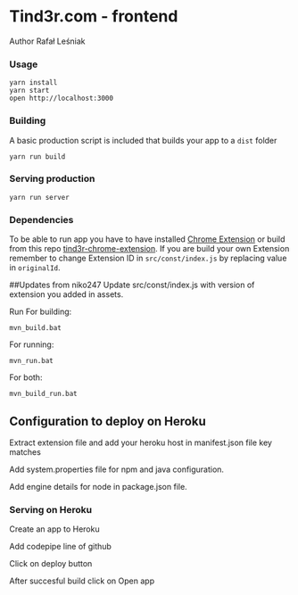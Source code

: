 Tind3r.com - frontend
=====================

Author Rafał Leśniak

### Usage

```
yarn install
yarn start
open http://localhost:3000
```



### Building

A basic production script is included that builds your app to a `dist` folder

```
yarn run build
```

### Serving production
```
yarn run server
```

### Dependencies
To be able to run app you have to have installed [Chrome Extension]( https://chrome.google.com/webstore/detail/tind3rcom-client/olicollicgbjgnialpnmnolopimdccon?hl=pl&authuser=1) or build from this repo [tind3r-chrome-extension](https://github.com/rlesniak/tind3r-chrome-extension).
If you are build your own Extension remember to change Extension ID in `src/const/index.js` by replacing value in `originalId`.


##Updates from niko247
Update src/const/index.js with version of extension you added in assets. 

Run 
For building:
```
mvn_build.bat
```
For running:
```
mvn_run.bat
```
For both:
```
mvn_build_run.bat
```

## Configuration to deploy on Heroku

Extract extension file and add your heroku host in manifest.json file key matches

Add system.properties file for npm and java configuration.

Add engine details for node in package.json file.


### Serving on Heroku

Create an app to Heroku

Add codepipe line of github

Click on deploy button

After succesful build click on Open app
